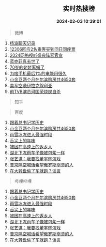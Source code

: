 <div align="center"><h2>实时热搜榜</h2><h4>2024-02-03 10:39:01</h4></div>

> 微博  

1. [杨波聊天记录](https://s.weibo.com/weibo?q=%E6%9D%A8%E6%B3%A2%E8%81%8A%E5%A4%A9%E8%AE%B0%E5%BD%95&t=31&band_rank=1&Refer=top)<br />
2. [12306回应2名乘客买到同日同座票](https://s.weibo.com/weibo?q=%2312306%E5%9B%9E%E5%BA%942%E5%90%8D%E4%B9%98%E5%AE%A2%E4%B9%B0%E5%88%B0%E5%90%8C%E6%97%A5%E5%90%8C%E5%BA%A7%E7%A5%A8%23&t=31&band_rank=2&Refer=top)<br />
3. [2024网络视听盛典阵容官宣](https://s.weibo.com/weibo?q=%232024%E7%BD%91%E7%BB%9C%E8%A7%86%E5%90%AC%E7%9B%9B%E5%85%B8%E9%98%B5%E5%AE%B9%E5%AE%98%E5%AE%A3%23&t=31&band_rank=3&Refer=top)<br />
4. [蓝亦菲真去世了](https://s.weibo.com/weibo?q=%23%E8%93%9D%E4%BA%A6%E8%8F%B2%E7%9C%9F%E5%8E%BB%E4%B8%96%E4%BA%86%23&t=31&band_rank=4&Refer=top)<br />
5. [70岁的姥姥离婚了](https://s.weibo.com/weibo?q=70%E5%B2%81%E7%9A%84%E5%A7%A5%E5%A7%A5%E7%A6%BB%E5%A9%9A%E4%BA%86&t=31&band_rank=5&Refer=top)<br />
6. [为啥手机最后1%的电能用很久](https://s.weibo.com/weibo?q=%23%E4%B8%BA%E5%95%A5%E6%89%8B%E6%9C%BA%E6%9C%80%E5%90%8E1%25%E7%9A%84%E7%94%B5%E8%83%BD%E7%94%A8%E5%BE%88%E4%B9%85%23&t=31&band_rank=6&Refer=top)<br />
7. [小金豆两个月在尔滨购房共4650套](https://s.weibo.com/weibo?q=%23%E5%B0%8F%E9%87%91%E8%B1%86%E4%B8%A4%E4%B8%AA%E6%9C%88%E5%9C%A8%E5%B0%94%E6%BB%A8%E8%B4%AD%E6%88%BF%E5%85%B14650%E5%A5%97%23&t=31&band_rank=7&Refer=top)<br />
8. [美军空袭伊拉克叙利亚](https://s.weibo.com/weibo?q=%23%E7%BE%8E%E5%86%9B%E7%A9%BA%E8%A2%AD%E4%BC%8A%E6%8B%89%E5%85%8B%E5%8F%99%E5%88%A9%E4%BA%9A%23&t=31&band_rank=8&Refer=top)<br />
9. [前TVB演员河国荣烧炭自杀](https://s.weibo.com/weibo?q=%23%E5%89%8DTVB%E6%BC%94%E5%91%98%E6%B2%B3%E5%9B%BD%E8%8D%A3%E7%83%A7%E7%82%AD%E8%87%AA%E6%9D%80%23&t=31&band_rank=9&Refer=top)<br />

> 知乎  


> 百度  

1. [跟着总书记学历史](https://www.baidu.com/s?wd=%E8%B7%9F%E7%9D%80%E6%80%BB%E4%B9%A6%E8%AE%B0%E5%AD%A6%E5%8E%86%E5%8F%B2&sa=fyb_news&rsv_dl=fyb_news)<br />
2. [小金豆两个月在尔滨购房共4650套](https://www.baidu.com/s?wd=%E5%B0%8F%E9%87%91%E8%B1%86%E4%B8%A4%E4%B8%AA%E6%9C%88%E5%9C%A8%E5%B0%94%E6%BB%A8%E8%B4%AD%E6%88%BF%E5%85%B14650%E5%A5%97&sa=fyb_news&rsv_dl=fyb_news)<br />
3. [雨雪冰冻进入最强时段](https://www.baidu.com/s?wd=%E9%9B%A8%E9%9B%AA%E5%86%B0%E5%86%BB%E8%BF%9B%E5%85%A5%E6%9C%80%E5%BC%BA%E6%97%B6%E6%AE%B5&sa=fyb_news&rsv_dl=fyb_news)<br />
4. [舌尖上的年味](https://www.baidu.com/s?wd=%E8%88%8C%E5%B0%96%E4%B8%8A%E7%9A%84%E5%B9%B4%E5%91%B3&sa=fyb_news&rsv_dl=fyb_news)<br />
5. [被困在高速上的返乡人](https://www.baidu.com/s?wd=%E8%A2%AB%E5%9B%B0%E5%9C%A8%E9%AB%98%E9%80%9F%E4%B8%8A%E7%9A%84%E8%BF%94%E4%B9%A1%E4%BA%BA&sa=fyb_news&rsv_dl=fyb_news)<br />
6. [湖北下冻雨车子像被包浆一样](https://www.baidu.com/s?wd=%E6%B9%96%E5%8C%97%E4%B8%8B%E5%86%BB%E9%9B%A8%E8%BD%A6%E5%AD%90%E5%83%8F%E8%A2%AB%E5%8C%85%E6%B5%86%E4%B8%80%E6%A0%B7&sa=fyb_news&rsv_dl=fyb_news)<br />
7. [张艺谋：我要找董宇辉演戏](https://www.baidu.com/s?wd=%E5%BC%A0%E8%89%BA%E8%B0%8B%EF%BC%9A%E6%88%91%E8%A6%81%E6%89%BE%E8%91%A3%E5%AE%87%E8%BE%89%E6%BC%94%E6%88%8F&sa=fyb_news&rsv_dl=fyb_news)<br />
8. [普京隔空喊话希望俄罗斯崩溃的人](https://www.baidu.com/s?wd=%E6%99%AE%E4%BA%AC%E9%9A%94%E7%A9%BA%E5%96%8A%E8%AF%9D%E5%B8%8C%E6%9C%9B%E4%BF%84%E7%BD%97%E6%96%AF%E5%B4%A9%E6%BA%83%E7%9A%84%E4%BA%BA&sa=fyb_news&rsv_dl=fyb_news)<br />
9. [在大转盘偷了车就跑？谣言](https://www.baidu.com/s?wd=%E5%9C%A8%E5%A4%A7%E8%BD%AC%E7%9B%98%E5%81%B7%E4%BA%86%E8%BD%A6%E5%B0%B1%E8%B7%91%EF%BC%9F%E8%B0%A3%E8%A8%80&sa=fyb_news&rsv_dl=fyb_news)<br />

> 哔哩哔哩  

1. [跟着总书记学历史](https://www.baidu.com/s?wd=%E8%B7%9F%E7%9D%80%E6%80%BB%E4%B9%A6%E8%AE%B0%E5%AD%A6%E5%8E%86%E5%8F%B2&sa=fyb_news&rsv_dl=fyb_news)<br />
2. [小金豆两个月在尔滨购房共4650套](https://www.baidu.com/s?wd=%E5%B0%8F%E9%87%91%E8%B1%86%E4%B8%A4%E4%B8%AA%E6%9C%88%E5%9C%A8%E5%B0%94%E6%BB%A8%E8%B4%AD%E6%88%BF%E5%85%B14650%E5%A5%97&sa=fyb_news&rsv_dl=fyb_news)<br />
3. [雨雪冰冻进入最强时段](https://www.baidu.com/s?wd=%E9%9B%A8%E9%9B%AA%E5%86%B0%E5%86%BB%E8%BF%9B%E5%85%A5%E6%9C%80%E5%BC%BA%E6%97%B6%E6%AE%B5&sa=fyb_news&rsv_dl=fyb_news)<br />
4. [舌尖上的年味](https://www.baidu.com/s?wd=%E8%88%8C%E5%B0%96%E4%B8%8A%E7%9A%84%E5%B9%B4%E5%91%B3&sa=fyb_news&rsv_dl=fyb_news)<br />
5. [被困在高速上的返乡人](https://www.baidu.com/s?wd=%E8%A2%AB%E5%9B%B0%E5%9C%A8%E9%AB%98%E9%80%9F%E4%B8%8A%E7%9A%84%E8%BF%94%E4%B9%A1%E4%BA%BA&sa=fyb_news&rsv_dl=fyb_news)<br />
6. [湖北下冻雨车子像被包浆一样](https://www.baidu.com/s?wd=%E6%B9%96%E5%8C%97%E4%B8%8B%E5%86%BB%E9%9B%A8%E8%BD%A6%E5%AD%90%E5%83%8F%E8%A2%AB%E5%8C%85%E6%B5%86%E4%B8%80%E6%A0%B7&sa=fyb_news&rsv_dl=fyb_news)<br />
7. [张艺谋：我要找董宇辉演戏](https://www.baidu.com/s?wd=%E5%BC%A0%E8%89%BA%E8%B0%8B%EF%BC%9A%E6%88%91%E8%A6%81%E6%89%BE%E8%91%A3%E5%AE%87%E8%BE%89%E6%BC%94%E6%88%8F&sa=fyb_news&rsv_dl=fyb_news)<br />
8. [普京隔空喊话希望俄罗斯崩溃的人](https://www.baidu.com/s?wd=%E6%99%AE%E4%BA%AC%E9%9A%94%E7%A9%BA%E5%96%8A%E8%AF%9D%E5%B8%8C%E6%9C%9B%E4%BF%84%E7%BD%97%E6%96%AF%E5%B4%A9%E6%BA%83%E7%9A%84%E4%BA%BA&sa=fyb_news&rsv_dl=fyb_news)<br />
9. [在大转盘偷了车就跑？谣言](https://www.baidu.com/s?wd=%E5%9C%A8%E5%A4%A7%E8%BD%AC%E7%9B%98%E5%81%B7%E4%BA%86%E8%BD%A6%E5%B0%B1%E8%B7%91%EF%BC%9F%E8%B0%A3%E8%A8%80&sa=fyb_news&rsv_dl=fyb_news)<br />
